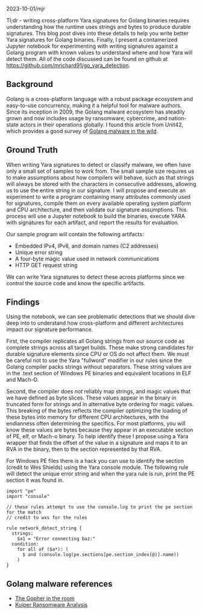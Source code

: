 2023-10-01/mjr

Tl;dr - writing cross-platform Yara signatures for Golang binaries requires understanding how the runtime uses strings and bytes to produce durable signatures. This blog post dives into these details to help you write better Yara signatures for Golang binaries. Finally, I present a containerized Jupyter notebook for experimenting with writing signatures against a Golang program with known values to understand where and how Yara will detect them. All of the code discussed can be found on github at https://github.com/mrichard91/go_yara_detection.

## Background
Golang is a cross-platform language with a robust package ecosystem and easy-to-use concurrency, making it a helpful tool for malware authors. Since its inception in 2009, the Golang malware ecosystem has steadily grown and now includes usage by ransomware, cybercrime, and nation-state actors in their operations globally. I found this article from Unit42, which provides a good survey of [Golang malware in the wild](https://unit42.paloaltonetworks.com/the-gopher-in-the-room-analysis-of-golang-malware-in-the-wild/).

## Ground Truth
When writing Yara signatures to detect or classify malware, we often have only a small set of samples to work from. The small sample size requires us to make assumptions about how compilers will behave, such as that strings will always be stored with the characters in consecutive addresses, allowing us to use the entire string in our signature. I will propose and execute an experiment to write a program containing many attributes commonly used for signatures, compile them on every available operating system platform and CPU architecture, and then validate our signature assumptions. This process will use a Jupyter notebook to build the binaries, execute YARA with signatures for each artifact, and report the results for evaluation.

Our sample program will contain the following artifacts:
* Embedded IPv4, IPv6, and domain names (C2 addresses)
* Unique error string
* A four-byte magic value used in network communications
* HTTP GET request string

We can write Yara signatures to detect these across platforms since we control the source code and know the specific artifacts.

## Findings
Using the notebook, we can see problematic detections that we should dive deep into to understand how cross-platform and different architectures impact our signature performance.

First, the compiler replicates all Golang strings from our source code as complete strings across all target builds. These make strong candidates for durable signature elements since CPU or OS do not affect them. We must be careful not to use the Yara "fullword" modifier in our rules since the Golang compiler packs strings without separators. These string values are in the .text section of Windows PE binaries and equivalent locations in ELF and Mach-O.

Second, the compiler does *not* reliably map strings, and magic values that we have defined as byte slices. These values appear in the binary in truncated form for strings and in alternative byte ordering for magic values. This breaking of the bytes reflects the compiler optimizing the loading of these bytes into memory for different CPU architectures, with the endianness often determining the specifics. For most platforms, you will know these values are bytes because they appear in an executable section of PE, elf, or Mach-o binary. To help identify these I propose using a Yara wrapper that finds the offset of the value in a signature and maps it to an RVA in the binary, then to the section represented by that RVA.

For Windows PE files there is a hack you can use to identify the section (credit to Wes Shields) using the Yara console module. The following rule will detect the unique error string and when the yara rule is run, print the PE section it was found in.

```
import "pe"
import "console"

// these rules attempt to use the console.log to print the pe section for the match
// credit to wxs for the rules

rule network_detect_string {
  strings:
    $a1 = "Error connecting baz:"
  condition:
    for all of ($a*): (
      $ and (console.log(pe.sections[pe.section_index(@)].name))
    )
}
```

## Golang malware references
* [The Gopher in the room](https://unit42.paloaltonetworks.com/the-gopher-in-the-room-analysis-of-golang-malware-in-the-wild/)
* [Kuiper Ransomware Analysis](https://stairwell.com/resources/kuiper-ransomware-analysis-stairwells-technical-report/)
